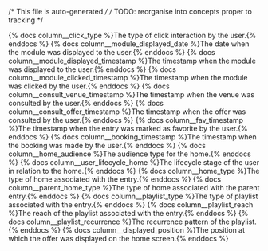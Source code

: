 /* This file is auto-generated */
/* TODO: reorganise into concepts proper to tracking */

{% docs column__click_type %}The type of click interaction by the user.{% enddocs %}
{% docs column__module_displayed_date %}The date when the module was displayed to the user.{% enddocs %}
{% docs column__module_displayed_timestamp %}The timestamp when the module was displayed to the user.{% enddocs %}
{% docs column__module_clicked_timestamp %}The timestamp when the module was clicked by the user.{% enddocs %}
{% docs column__consult_venue_timestamp %}The timestamp when the venue was consulted by the user.{% enddocs %}
{% docs column__consult_offer_timestamp %}The timestamp when the offer was consulted by the user.{% enddocs %}
{% docs column__fav_timestamp %}The timestamp when the entry was marked as favorite by the user.{% enddocs %}
{% docs column__booking_timestamp %}The timestamp when the booking was made by the user.{% enddocs %}
{% docs column__home_audience %}The audience type for the home.{% enddocs %}
{% docs column__user_lifecycle_home %}The lifecycle stage of the user in relation to the home.{% enddocs %}
{% docs column__home_type %}The type of home associated with the entry.{% enddocs %}
{% docs column__parent_home_type %}The type of home associated with the parent entry.{% enddocs %}
{% docs column__playlist_type %}The type of playlist associated with the entry.{% enddocs %}
{% docs column__playlist_reach %}The reach of the playlist associated with the entry.{% enddocs %}
{% docs column__playlist_recurrence %}The recurrence pattern of the playlist.{% enddocs %}
{% docs column__displayed_position %}The position at which the offer was displayed on the home screen.{% enddocs %}
